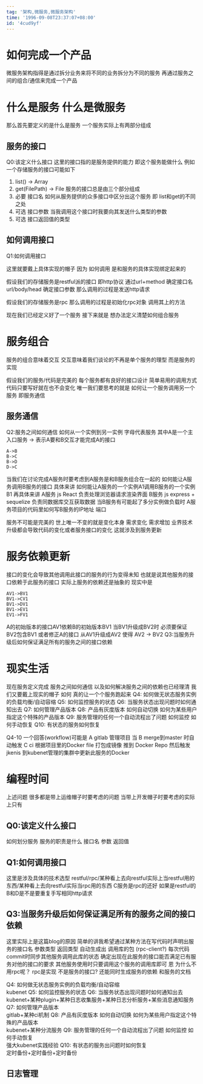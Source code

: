 ```yaml
---
tag: '架构,微服务,微服务架构'
time: '1996-09-08T23:37:07+08:00'
id: '4cud9yf'
---
```


# 如何完成一个产品
微服务架构指得是通过拆分业务来将不同的业务拆分为不同的服务 再通过服务之间的组合/通信来完成一个产品
# 什么是服务 什么是微服务
那么首先要定义的是什么是服务
一个服务实际上有两部分组成
## 服务的接口 
Q0:该定义什么接口
这里的接口指的是服务提供的能力 即这个服务能做什么
例如一个存储服务的接口可能如下
1. list() -> Array<FilePath>
2. get(FilePath) -> File
服务的接口总是由三个部分组成
1. 必要 接口名 如何从服务提供的众多接口中区分出这个服务 即 list和get的不同之处
2. 可选 接口参数 当我调用这个接口时我要向其发送什么类型的参数
3. 可选 接口返回值的类型
## 如何调用接口
Q1:如何调用接口

这里就要戴上具体实现的帽子 因为 如何调用 是和服务的具体实现绑定起来的

假设我们的存储服务是restful派的接口 即http协议 通过url+method 确定接口名 url/body/head 确定接口参数
那么调用的过程是发送http请求

假设我们的存储服务是rpc
那么调用的过程是初始化rpc对象 调用其上的方法


现在我们已经定义好了一个服务 接下来就是 想办法定义清楚如何组合服务

# 服务组合
服务的组合意味着交互 交互意味着我们谈论的不再是单个服务的理型 而是服务的实现

假设我们的服务/代码是完美的 每个服务都有良好的接口设计 简单易用的调用方式 代码只要写好就在也不会变化 唯一我们要思考的就是 如何让一个服务调用另一个服务 即服务通信
## 服务通信
Q2:服务之间如何通信 如何从一个实例到另一实例
字母代表服务 其中A是一个主入口服务 -> 表示A要和B交互才能完成A的接口 
```
A->B 
B->C
B->D
D->C
```
当我们在讨论完成A服务时要考虑到A服务是和B服务组合在一起的 如何能让A服务调用B服务的接口
具体来讲 如何能让A服务的一个实例A1调用B服务的一个实例B1
再具体来讲 A服务 js  React 负责处理浏览器请求渲染界面 B服务 js express + sequelize 负责同数据库交互获取数据
当B服务有可能起了多分实例做负载时 A服务项目的代码里如何写B服务的IP地址 端口 

服务不可能是完美的 世上唯一不变的就是变化本身 需求变化 需求增加 业界技术升级都会导致代码的变化或者服务接口的变化 这就涉及到服务更新
# 服务依赖更新
接口的变化会导致其他调用此接口的服务的行为变得未知 也就是说其他服务的接口依赖于此服务的接口
实际上服务的依赖还是抽象的 现实中是
```
AV1->BV1
BV1->CV1
BV1->DV1
BV1->EV1
EV1->FV1
```
A的初始版本的接口AV1依赖B的初始版本BV1
当BV1升级成BV2时 必须要保证BV2包含BV1 或者修正A的接口 从AV1升级成AV2 使得 AV2 -> BV2
Q3:当服务升级后如何保证满足所有的服务之间的接口依赖

# 现实生活
现在服务定义完成 服务之间如何通信 以及如何解决服务之间的依赖也已经理清 我们又要戴上现实的帽子
如何 真的让一个个服务跑起来
Q4: 如何做无状态服务实例的负载均衡/自动容缩
Q5: 如何监控服务的状态
Q6: 当服务状态出现问题时如何通知出去
Q7: 如何管理产品版本
Q8: 产品有灰度版本 如何自动切换 如何为某些用户指定这个特殊的产品版本
Q9: 服务管理的任何一个自动流程出了问题 如何监控 如何手动恢复
Q10: 有状态的服务如何恢复

Q4-10 一个回答(workflow)可能是
A gitlab 
管理项目 
当
B merge到master
时自动触发
C ci 根据项目里的Docker file 打包成镜像 推到 Docker Repo 然后触发 jkenis 到kubenet管理的集群中更新此服务的Docker


# 编程时间
上述问题 很多都是带上运维帽子时要考虑的问题 当带上开发帽子时要考虑的实际上只有
## Q0:该定义什么接口
如何划分服务 服务的职责是什么 接口名 参数 返回值
## Q1:如何调用接口
这里是涉及具体的技术选型 restful/rpc/某种看上去向restful实际上当restful用的东西/某种看上去向restful实际当rpc用的东西
C服务是rpc的还好 如果是restful的B和D是不是要重复手写相同http请求
## Q3:当服务升级后如何保证满足所有的服务之间的接口依赖
这里实际上是这篇blog的原因
简单的讲我希望通过某种方法在写代码时声明出服务的接口名 参数类型 返回类型 自动生成出 调用库的包 (rpc-client?) 每次代码commit时同步其他服务调用此库的状态 确定出现在此服务的接口能否满足已有服务对他的接口的要求 其他服务使用时只要调用这个服务的调用库即可   恩 为什么不用rpc呢？ rpc是实现 不是服务的接口? 还能同时生成服务的依赖 和服务的文档

Q4: 如何做无状态服务实例的负载均衡/自动容缩  
kubenet
Q5: 如何监控服务的状态 
Q6: 当服务状态出现问题时如何通知出去  
kubenet+某种plugin+某种日志收集服务+某种日志分析服务+某些消息通知服务  
Q7: 如何管理产品版本  
gitlab+某种ci机制
Q8: 产品有灰度版本 如何自动切换 如何为某些用户指定这个特殊的产品版本  
kubenet+某种分流服务
Q9: 服务管理的任何一个自动流程出了问题 如何监控 如何手动恢复  
强大kubenet实践经验
Q10: 有状态的服务出问题时如何恢复  
定时备份+定时备份+定时备份

## 日志管理